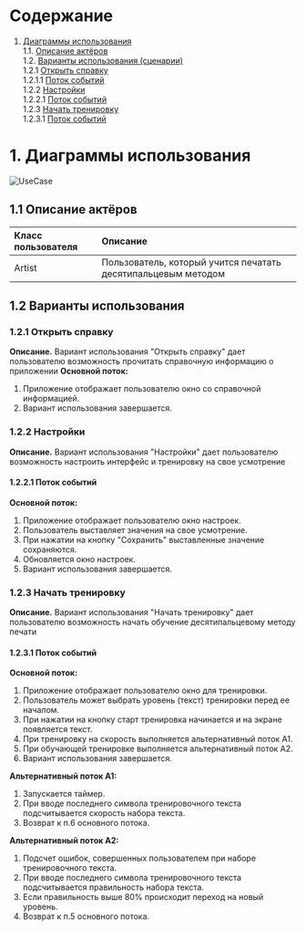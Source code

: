 # Содержание
1. [Диаграммы использования](#1) <br>
	1.1. [Описание актёров](#1.1) <br> 
	1.2. [Варианты использования (сценарии)](#1.2) <br>
		1.2.1 [Открыть справку](#1.2.1) <br>
      			1.2.1.1 [Поток событий](#1.2.1.1) <br>
		1.2.2 [Настройки](#1.2.2) <br>
      			1.2.2.1 [Поток событий](#1.2.2.1) <br>
		1.2.3 [Начать тренировку](#1.2.3) <br>
      			1.2.3.1 [Поток событий](#1.2.3.1) <br>
 # 1. Диаграммы использования <a name = "1"></a>
 ![UseCase](https://github.com/Homak623/tritpo/blob/master/Diagrams/Use%20case/Use%20Case%20Diagram.png)
 ## 1.1 Описание актёров <a name = "1.1"></a>
 
Класс пользователя     | Описание
:----------------------|:-------------------------------------------------------
Artist  | Пользователь, который учится печатать десятипальцевым методом

## 1.2 Варианты использования <a name = "1.2"></a>

### 1.2.1 Открыть справку <a name = "1.2.1"></a>
**Описание.** Вариант использования "Открыть справку" дает пользователю возможность прочитать справочную информацию о приложении
**Основной поток:**
1. Приложение отображает пользователю окно со справочной информацией. 
2. Вариант использования завершается.

### 1.2.2 Настройки <a name = "1.2.2"></a>
**Описание.** Вариант использования "Настройки" дает пользователю возможность настроить интерфейс и тренировку на свое усмотрение

#### 1.2.2.1 Поток событий <a name = "1.2.2.1"></a>
**Основной поток:**
1. Приложение отображает пользователю окно настроек. 
2. Пользователь выставляет значения на свое усмотрение.
3. При нажатии на кнопку "Сохранить" выставленные значение сохраняются.
4. Обновляется окно настроек.
5. Вариант использования завершается.

### 1.2.3 Начать тренировку <a name = "1.2.3"></a>
**Описание.** Вариант использования "Начать тренировку" дает пользователю возможность начать обучение десятипальцевому методу печати

#### 1.2.3.1 Поток событий <a name = "1.2.3.1"></a>
**Основной поток:**
1. Приложение отображает пользователю окно для тренировки.
2. Пользователь может выбрать уровень (текст) тренировки перед ее началом.
3. При нажатии на кнопку старт тренировка начинается и на экране появляется текст.
4. При тренировку на скорость выполняется альтернативный поток А1.
5. При обучающей тренировке выполняется альтернативный поток А2.
6. Вариант использования завершается.

**Альтернативный поток А1:**
1. Запускается таймер.
2. При вводе последнего символа тренировочного текста подсчитывается скорость набора текста.
3. Возврат к п.6 основного потока.

**Альтернативный поток А2:**
1. Подсчет ошибок, совершенных пользователем при наборе тренировочного текста.
2. При вводе последнего символа тренировочного текста подсчитывается правильность набора текста.
3. Если правильность выше 80% происходит переход на новый уровень.
4. Возврат к п.5 основного потока.



